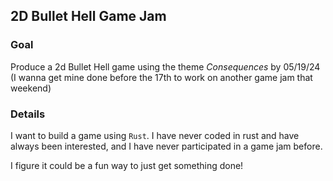 
## 2D Bullet Hell Game Jam 

### Goal
Produce a 2d Bullet Hell game using the theme *Consequences* by 05/19/24 (I wanna get mine done before the 17th to work on another game jam that weekend)

### Details

I want to build a game using `Rust`. I have never coded in rust and have always been interested, and I have never participated in a game jam before.

I figure it could be a fun way to just get something done!

